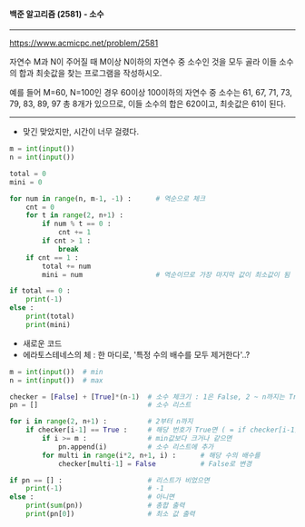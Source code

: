 #### 백준 알고리즘 (2581) - 소수

---

https://www.acmicpc.net/problem/2581

자연수 M과 N이 주어질 때 M이상 N이하의 자연수 중 소수인 것을 모두 골라 이들 소수의 합과 최솟값을 찾는 프로그램을 작성하시오.

예를 들어 M=60, N=100인 경우 60이상 100이하의 자연수 중 소수는 61, 67, 71, 73, 79, 83, 89, 97 총 8개가 있으므로, 이들 소수의 합은 620이고, 최솟값은 61이 된다.

---

* 맞긴 맞았지만, 시간이 너무 걸렸다.

```python
m = int(input())
n = int(input())

total = 0
mini = 0

for num in range(n, m-1, -1) :      # 역순으로 체크
    cnt = 0
    for t in range(2, n+1) :
        if num % t == 0 :
            cnt += 1
        if cnt > 1 :
            break
    if cnt == 1 :
        total += num
        mini = num                  # 역순이므로 가장 마지막 값이 최소값이 됨

if total == 0 :
    print(-1)
else :
    print(total)
    print(mini)
```

* 새로운 코드
* 에라토스테네스의 체 : 한 마디로, '특정 수의 배수를 모두 제거한다'..?

```python
m = int(input())  # min
n = int(input())  # max

checker = [False] + [True]*(n-1)  # 소수 체크기 : 1은 False, 2 ~ n까지는 True
pn = []                           # 소수 리스트

for i in range(2, n+1) :          # 2부터 n까지
    if checker[i-1] == True :     # 해당 번호가 True면 ( = if checker[i-1] : ) 
        if i >= m :               # min값보다 크거나 같으면 
            pn.append(i)          # 소수 리스트에 추가
        for multi in range(i*2, n+1, i) :      # 해당 수의 배수를 
            checker[multi-1] = False           # False로 변경

if pn == [] :                     # 리스트가 비었으면
    print(-1)                     # -1               
else :                            # 아니면
    print(sum(pn))                # 총합 출력
    print(pn[0])                  # 최소 값 출력
```

